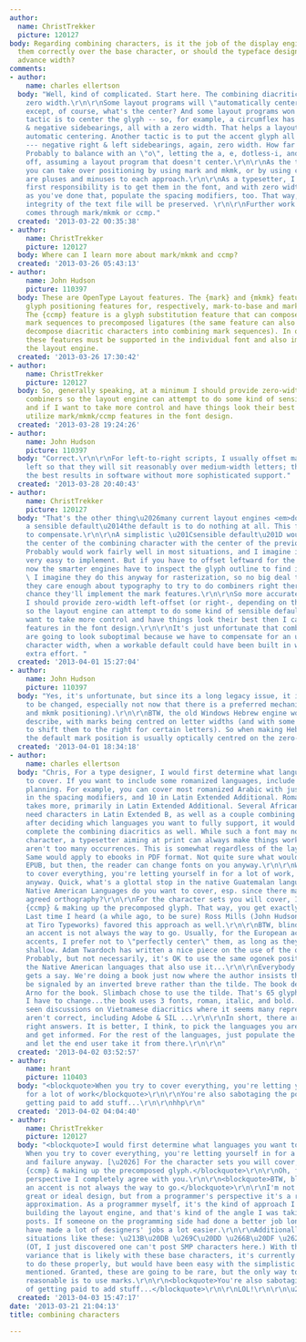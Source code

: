 ```yaml
---
author:
  name: ChristTrekker
  picture: 120127
body: Regarding combining characters, is it the job of the display engine to position
  them correctly over the base character, or should the typeface designer use a negative
  advance width?
comments:
- author:
    name: charles ellertson
  body: "Well, kind of complicated. Start here. The combining diacritics should have
    zero width.\r\n\r\nSome layout programs will \"automatically center\" them --
    except, of course, what's the center? And some layout programs won't. \r\n\r\nOne
    tactic is to center the glyph -- so, for example, a circumflex has equal positive
    & negative sidebearings, all with a zero width. That helps a layout program with
    automatic centering. Another tactic is to put the accent glyph all to the left
    --- negative right & left sidebearings, again, zero width. How far to the left?
    Probably to balance with an \"o\", letting the a, e, dotless-i, and u be a little
    off, assuming a layout program that doesn't center.\r\n\r\nAs the type designer,
    you can take over positioning by using mark and mkmk, or by using ccmp. There
    are pluses and minuses to each approach.\r\n\r\nAs a typesetter, I'd say your
    first responsibility is to get them in the font, and with zero width. As long
    as you've done that, populate the spacing modifiers, too. That way, the syntactical
    integrity of the text file will be preserved. \r\n\r\nFurther work on appearance
    comes through mark/mkmk or ccmp."
  created: '2013-03-22 00:35:38'
- author:
    name: ChristTrekker
    picture: 120127
  body: Where can I learn more about mark/mkmk and ccmp?
  created: '2013-03-26 05:43:13'
- author:
    name: John Hudson
    picture: 110397
  body: These are OpenType Layout features. The {mark} and {mkmk} features are dynamic
    glyph positioning features for, respectively, mark-to-base and mark-to-mark attachments.
    The {ccmp} feature is a glyph substitution feature that can compose combining
    mark sequences to precomposed ligatures (the same feature can also be used to
    decompose diacritic characters into combining mark sequences). In order to work,
    these features must be supported in the individual font and also implemented by
    the layout engine.
  created: '2013-03-26 17:30:42'
- author:
    name: ChristTrekker
    picture: 120127
  body: So, generally speaking, at a minimum I should provide zero-width centered
    combiners so the layout engine can attempt to do some kind of sensible default,
    and if I want to take more control and have things look their best then I can
    utilize mark/mkmk/ccmp features in the font design.
  created: '2013-03-28 19:24:26'
- author:
    name: John Hudson
    picture: 110397
  body: "Correct.\r\n\r\nFor left-to-right scripts, I usually offset marks to the
    left so that they will sit reasonably over medium-width letters; this provides
    the best results in software without more sophisticated support."
  created: '2013-03-28 20:40:43'
- author:
    name: ChristTrekker
    picture: 120127
  body: "That's the other thing\u2026many current layout engines <em>don't</em> have
    a sensible default\u2014the default is to do nothing at all. This forces the designer
    to compensate.\r\n\r\nA simplistic \u201Csensible default\u201D would be align
    the center of the combining character with the center of the previous character.
    Probably would work fairly well in most situations, and I imagine it would be
    very easy to implement. But if you have to offset leftward for the braindead engines,
    now the smarter engines have to inspect the glyph outline to find its \u201Ccenter\u201D.
    \ I imagine they do this anyway for rasterization, so no big deal there, and if
    they care enough about typography to try to do combiners right there's a fair
    chance they'll implement the mark features.\r\n\r\nSo more accurately, at a minimum
    I should provide zero-width left-offset (or right-, depending on the script) combiners
    so the layout engine can attempt to do some kind of sensible default, and if I
    want to take more control and have things look their best then I can utilize mark/mkmk/ccmp
    features in the font design.\r\n\r\nIt's just unfortunate that combined characters
    are going to look suboptimal because we have to compensate for an unknown base
    character width, when a workable default could have been built in with little
    extra effort. "
  created: '2013-04-01 15:27:04'
- author:
    name: John Hudson
    picture: 110397
  body: "Yes, it's unfortunate, but since its a long legacy issue, it isn't likely
    to be changed, especially not now that there is a preferred mechanism (GPOS mark
    and mkmk positioning).\r\n\r\nBTW, the old Windows Hebrew engine works as you
    describe, with marks being centred on letter widths (and with some built in cleverness
    to shift them to the right for certain letters). So when making Hebrew fonts,
    the default mark position is usually optically centred on the zero-width."
  created: '2013-04-01 18:34:18'
- author:
    name: charles ellertson
  body: "Chris, For a type designer, I would first determine what languages you want
    to cover. If you want to include some romanized languages, include that in your
    planning. For example, you can cover most romanized Arabic with just 4 characters
    in the spacing modifiers, and 10 in Latin Extended Additional. Romanized \"Sanskrit\"
    takes more, primarily in Latin Extended Additional. Several African languages
    need characters in Latin Extended B, as well as a couple combining diacritics.\r\n\r\nAnyway,
    after deciding which languages you want to fully support, it would be kind to
    complete the combining diacritics as well. While such a font may not have every
    character, a typesetter aiming at print can always make things work, if there
    aren't too many occurrences. This is somewhat regardless of the layout program.
    Same would apply to ebooks in PDF format. Not quite sure what would happen in
    EPUB, but then, the reader can change fonts on you anyway.\r\n\r\nWhen you try
    to cover everything, you're letting yourself in for a lot of work, and failure
    anyway. Quick, what's a glottal stop in the native Guatemalan language? How many
    Native American Languages do you want to cover, esp. since there may not be an
    agreed orthography?\r\n\r\nFor the character sets you will cover, I prefer using
    {ccmp} & making up the precomposed glyph. That way, you get exactly what you want.
    Last time I heard (a while ago, to be sure) Ross Mills (John Hudson's partner
    at Tiro Typeworks) favored this approach as well.\r\n\r\nBTW, blindly centering
    an accent is not always the way to go. Usually, for the European acute & grave
    accents, I prefer not to \"perfectly center\" them, as long as they aren't too
    shallow. Adam Twardoch has written a nice piece on the use of the ogonek for Polish.
    Probably, but not necessarily, it's OK to use the same ogonek positioning for
    the Native American languages that also use it...\r\n\r\nEverybody but the typesetter
    gets a say. We're doing a book just now where the author insists the \"Greek circumflex\"
    be signaled by an inverted breve rather than the tilde. The book designer chose
    Arno for the book. Slimbach chose to use the tilde. That's 65 glyphs per font
    I have to change...the book uses 3 fonts, roman, italic, and bold...\r\n\r\nI've
    seen discussions on Vietnamese diacritics where it seems many representations
    aren't correct, including Adobe & SIL ...\r\n\r\nIn short, there are no completely
    right answers. It is better, I think, to pick the languages you are going to support,
    and get informed. For the rest of the languages, just populate the combining diacritics
    and let the end user take it from there.\r\n\r\n"
  created: '2013-04-02 03:52:57'
- author:
    name: hrant
    picture: 110403
  body: "<blockquote>When you try to cover everything, you're letting yourself in
    for a lot of work</blockquote>\r\n\r\nYou're also sabotaging the potential of
    getting paid to add stuff...\r\n\r\nhhp\r\n"
  created: '2013-04-02 04:04:40'
- author:
    name: ChristTrekker
    picture: 120127
  body: "<blockquote>I would first determine what languages you want to cover. [\u2026]
    When you try to cover everything, you're letting yourself in for a lot of work,
    and failure anyway. [\u2026] For the character sets you will cover, I prefer using
    {ccmp} & making up the precomposed glyph.</blockquote>\r\n\r\nOh, from the design
    perspective I completely agree with you.\r\n\r\n<blockquote>BTW, blindly centering
    an accent is not always the way to go.</blockquote>\r\n\r\nI'm not saying it's
    great or ideal design, but from a programmer's perspective it's a reasonable first
    approximation. As a programmer myself, it's the kind of approach I'd take when
    building the layout engine, and that's kind of the angle I was taking in these
    posts. If someone on the programming side had done a better job long ago, it would
    have made a lot of designers' jobs a lot easier.\r\n\r\nAdditionally, there's
    situations like these: \u213B\u20DB \u269C\u20DD \u266B\u20DF \u2623\u20E0 \u26BE\u20E2.
    (OT, I just discovered one can't post SMP characters here.) With the even greater
    variance that is likely with these base characters, it's currently even more difficult
    to do these properly, but would have been easy with the simplistic approach I
    mentioned. Granted, these are going to be rare, but the only way to be sure they're
    reasonable is to use marks.\r\n\r\n<blockquote>You're also sabotaging the potential
    of getting paid to add stuff...</blockquote>\r\n\r\nLOL!\r\n\r\n\u2E3B<i>CT</i>"
  created: '2013-04-03 15:47:17'
date: '2013-03-21 21:04:13'
title: combining characters

---
```

